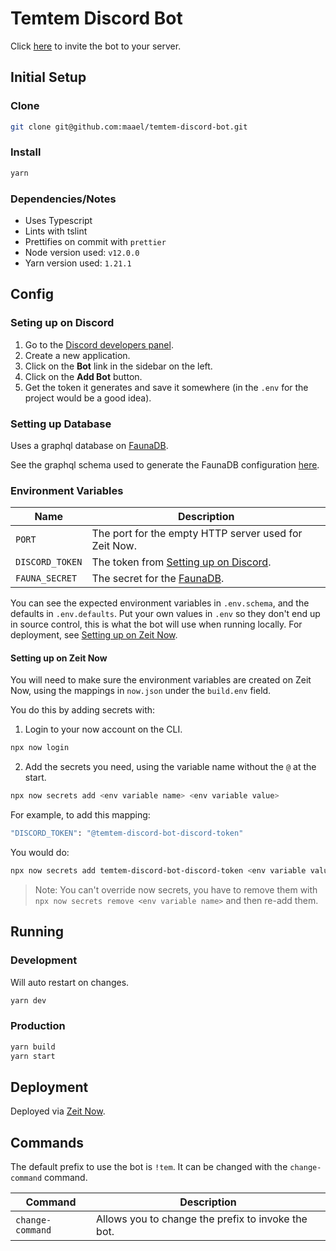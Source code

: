 # Temtem Discord Bot

Click [here](https://discordapp.com/oauth2/authorize?client_id=686857519100199006&scope=bot&permissions=2048) to invite the bot to your server.

## Initial Setup

### Clone

```sh
git clone git@github.com:maael/temtem-discord-bot.git
```

### Install

```sh
yarn
```

### Dependencies/Notes

- Uses Typescript
- Lints with tslint
- Prettifies on commit with `prettier`
- Node version used: `v12.0.0`
- Yarn version used: `1.21.1`

## Config

### Seting up on Discord

1. Go to the [Discord developers panel](https://discordapp.com/developers).
2. Create a new application.
3. Click on the **Bot** link in the sidebar on the left.
4. Click on the **Add Bot** button.
5. Get the token it generates and save it somewhere (in the `.env` for the project would be a good idea).

### Setting up Database

Uses a graphql database on [FaunaDB](https://dashboard.fauna.com/).

See the graphql schema used to generate the FaunaDB configuration [here](./docs/faunadb.gql).

### Environment Variables

| Name            | Description                                                    |
| --------------- | -------------------------------------------------------------- |
| `PORT`          | The port for the empty HTTP server used for Zeit Now.          |
| `DISCORD_TOKEN` | The token from [Setting up on Discord](#seting-up-on-discord). |
| `FAUNA_SECRET`  | The secret for the [FaunaDB](https://dashboard.fauna.com/).    |

You can see the expected environment variables in `.env.schema`, and the defaults in `.env.defaults`. Put your own values in `.env` so they don't end up in source control, this is what the bot will use when running locally. For deployment, see [Setting up on Zeit Now](#setting-up-on-zeit-now).

#### Setting up on Zeit Now

You will need to make sure the environment variables are created on Zeit Now, using the mappings in `now.json` under the `build.env` field.

You do this by adding secrets with:

1. Login to your now account on the CLI.

```sh
npx now login
```

2. Add the secrets you need, using the variable name without the `@` at the start.

```sh
npx now secrets add <env variable name> <env variable value>
```

For example, to add this mapping:

```sh
"DISCORD_TOKEN": "@temtem-discord-bot-discord-token"
```

You would do:

```sh
npx now secrets add temtem-discord-bot-discord-token <env variable value>
```

> Note: You can't override now secrets, you have to remove them with `npx now secrets remove <env variable name>` and then re-add them.

## Running

### Development

Will auto restart on changes.

```sh
yarn dev
```

### Production

```sh
yarn build
yarn start
```

## Deployment

Deployed via [Zeit Now](https://zeit.co/now).

## Commands

The default prefix to use the bot is `!tem`. It can be changed with the `change-command` command.

| Command          | Description                                        |
| ---------------- | -------------------------------------------------- |
| `change-command` | Allows you to change the prefix to invoke the bot. |
